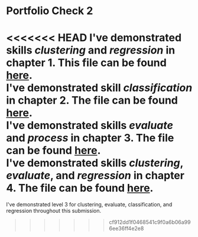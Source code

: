 # Portfolio Check 2

<<<<<<< HEAD
I've demonstrated skills *clustering* and *regression* in chapter 1. This file can be found [here](check2/Chapter_1.ipynb).
<br>
I've demonstrated skill *classification* in chapter 2. The file can be found [here](check2/Chapter_2.ipynb). 
<br>
I've demonstrated skills *evaluate* and *process* in chapter 3. The file can be found [here](check2/Chapter_3.ipynb). 
<br>
I've demonstrated skills *clustering*, *evaluate*, and *regression* in chapter 4. The file can be found [here](check2/Chapter_4.ipynb).
=======
I've demonstrated level 3 for clustering, evaluate, classification, and regression throughout this submission.
>>>>>>> cf912dd1f0468541c9f0a6b06a996ee36ff4e2e8
